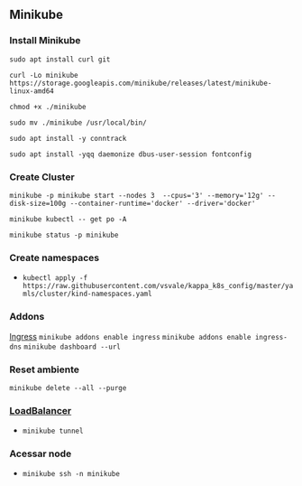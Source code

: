 ## Minikube

### Install Minikube

`sudo apt install curl git`

`curl -Lo minikube https://storage.googleapis.com/minikube/releases/latest/minikube-linux-amd64`

`chmod +x ./minikube`

`sudo mv ./minikube /usr/local/bin/`

`sudo apt install -y conntrack`

`sudo apt install -yqq daemonize dbus-user-session fontconfig`

### Create Cluster

`minikube -p minikube start --nodes 3  --cpus='3' --memory='12g' --disk-size=100g --container-runtime='docker' --driver='docker'`

`minikube kubectl -- get po -A`

`minikube status -p minikube`

### Create namespaces

- `kubectl apply -f https://raw.githubusercontent.com/vsvale/kappa_k8s_config/master/yamls/cluster/kind-namespaces.yaml`

### Addons

[Ingress](https://minikube.sigs.k8s.io/docs/handbook/addons/ingress-dns/)
`minikube addons enable ingress`
`minikube addons enable ingress-dns`
`minikube dashboard --url`

### Reset ambiente

`minikube delete --all --purge`

### [LoadBalancer](https://minikube.sigs.k8s.io/docs/handbook/accessing/)

- `minikube tunnel`

### Acessar node

- `minikube ssh -n minikube`
